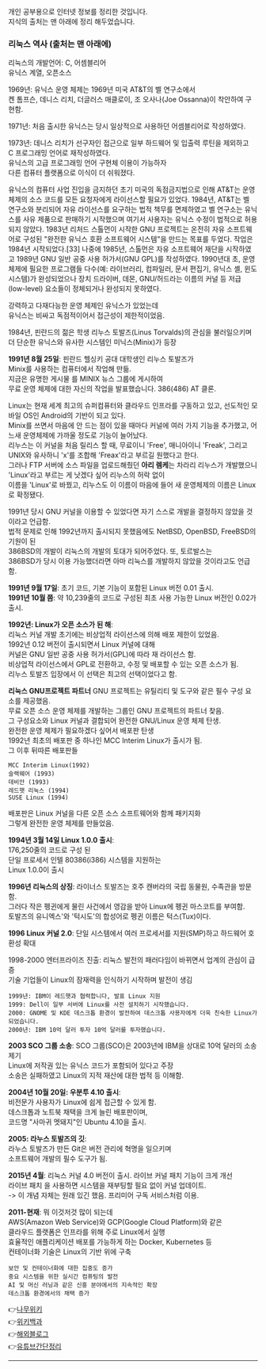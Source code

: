 개인 공부용으로 인터넷 정보를 정리한 것입니다.  
지식의 출처는 맨 아래에 정리 해두었습니다.  
  
### 리눅스 역사 (출처는 맨 아래에)  
  
리눅스의 개발언어: C, 어셈블리어  
유닉스 계열, 오픈소스  

1969년: 유닉스 운영 체제는 1969년 미국 AT&T의 벨 연구소에서  
켄 톰프슨, 데니스 리치, 더글러스 매클로이, 조 오사나(Joe Ossanna)이 착안하여 구현함.  
  
1971년: 처음 출시한 유닉스는 당시 일상적으로 사용하던 어셈블리어로 작성하였다.  
  
1973년: 데니스 리치가 선구자인 접근으로 일부 하드웨어 및 입출력 루틴을 제외하고  
C 프로그래밍 언어로 재작성하였다.  
유닉스의 고급 프로그래밍 언어 구현체 이용이 가능하자  
다른 컴퓨터 플랫폼으로 이식이 더 쉬워졌다.  
  
유닉스의 컴퓨터 사업 진입을 금지하던 초기 미국의 독점금지법으로 인해 AT&T는 운영 체제의 소스 코드를 모든 요청자에게 라이선스할 필요가 있었다. 1984년, AT&T는 벨 연구소와 분리되어 자유 라이선스를 요구하는 법적 책무를 면제하였고 벨 연구소는 유닉스를 사유 제품으로 판매하기 시작했으며 여기서 사용자는 유닉스 수정이 법적으로 허용되지 않았다. 1983년 리처드 스톨먼이 시작한 GNU 프로젝트는 온전히 자유 소프트웨어로 구성된 "완전한 유닉스 호환 소프트웨어 시스템"을 만드는 목표를 두었다. 작업은 1984년 시작되었다.[33] 나중에 1985년, 스톨먼은 자유 소프트웨어 재단을 시작하였고 1989년 GNU 일반 공중 사용 허가서(GNU GPL)를 작성하였다. 1990년대 초, 운영 체제에 필요한 프로그램들 다수(예: 라이브러리, 컴파일러, 문서 편집기, 유닉스 셸, 윈도 시스템)가 완성되었으나 장치 드라이버, 데몬, GNU/허드라는 이름의 커널 등 저급(low-level) 요소들이 정체되거나 완성되지 못하였다.  
  
강력하고 다재다능한 운영 체제인 유닉스가 있었는데  
유닉스는 비싸고 독점적이어서 접근성이 제한적이었음.  
  
1984년, 핀란드의 젊은 학생 리누스 토발즈(Linus Torvalds)의 관심을 불러일으키며  
더 단순한 유닉스와 유사한 시스템인 미닉스(Minix)가 등장  

**1991년 8월 25일**: 핀란드 헬싱키 공대 대학생인 리누스 토발즈가  
Minix를 사용하는 컴퓨터에서 작업해 만듦.  
지금은 유명한 게시물 를 MINIX 뉴스 그룹에 게시하여  
무료 운영 체제에 대한 자신의 작업을 발표했습니다. 386(486) AT 클론.  
  
Linux는 현재 세계 최고의 슈퍼컴퓨터와 클라우드 인프라를 구동하고 있고, 선도적인 모바일 OS인 Android의 기반이 되고 있다.  
Minix를 쓰면서 마음에 안 드는 점이 있을 때마다 커널에 여러 가지 기능을 추가했고, 어느새 운영체제에 가까울 정도로 기능이 늘어났다.  
리누스는 이 커널을 처음 릴리스 할 때, 무료이니 'Free', 매니아이니 'Freak', 그리고 UNIX와 유사하니 'x'를 조합해 'Freax'라고 부르길 원했다고 한다.  
그러나 FTP 서버에 소스 파일을 업로드해줬던 **아리 렘케**는 차라리 리누스가 개발했으니 'Linux'라고 부르는 게 낫겠다 싶어 리누스의 허락 없이  
이름을 'Linux'로 바꿨고, 리누스도 이 이름이 마음에 들어 새 운영체제의 이름은 Linux로 확정됐다.  
  
1991년 당시 GNU 커널을 이용할 수 있었다면 자기 스스로 개발을 결정하지 않았을 것이라고 언급함.  
법적 문제로 인해 1992년까지 출시되지 못했음에도 NetBSD, OpenBSD, FreeBSD의 기원이 된  
386BSD의 개발이 리눅스의 개발의 토대가 되어주었다. 또, 토르발스는  
386BSD가 당시 이용 가능했더라면 아마 리눅스를 개발하지 않았을 것이라고도 언급함.  
  
**1991년 9월 17일**: 초기 코드, 기본 기능이 포함된 Linux 버전 0.01 출시.  
**1991년 10월 쯤**: 약 10,239줄의 코드로 구성된 최초 사용 가능한 Linux 버전인 0.02가 출시.  

**1992년: Linux가 오픈 소스가 된 해**:  
리눅스 커널 개발 초기에는 비상업적 라이선스에 의해 배포 제한이 있었음.  
1992년 0.12 버전이 출시되면서 Linux 커널에 대해  
커널은 GNU 일반 공중 사용 허가서(GPL)에 따라 재 라이선스 함.  
비상업적 라이선스에서 GPL로 전환하고, 수정 및 배포할 수 있는 오픈 소스가 됨.  
리누스 토발즈 입장에서 이 선택은 최고의 선택이었다고 함.  

**리눅스 GNU프로젝트 파트너** 
GNU 프로젝트는 유틸리티 및 도구와 같은 필수 구성 요소를 제공했음.  
무료 오픈 소스 운영 체제를 개발하는 그룹인 GNU 프로젝트의 파트너 찾음.  
그 구성요소와 Linux 커널과 결합되어 완전한 GNU/Linux 운영 체제 탄생.  
완전한 운영 체제가 필요하겠다 싶어서 배포판 탄생  
1992년 최초의 배포판 중 하나인 MCC Interim Linux가 출시가 됨.  
그 이후 뒤따른 배포판들  

```
MCC Interim Linux(1992)  
슬랙웨어 (1993)
데비안 (1993)
레드햇 리눅스 (1994)
SUSE Linux (1994)
```
  
배포판은 Linux 커널을 다른 오픈 소스 소프트웨어와 함께 패키지화  
그렇게 완전한 운영 체제를 만들었음.  

**1994년 3월 14일 Linux 1.0.0 출시**:  
176,250줄의 코드로 구성 된  
단일 프로세서 인텔 80386(i386) 시스템을 지원하는  
Linux 1.0.0이 출시  
  
**1996년 리눅스의 상징**: 라이너스 토발즈는 호주 캔버라의 국립 동물원, 수족관을 방문함.  
그러다 작은 펭귄에게 물린 사건에서 영감을 받아 Linux에 펭귄 마스코트를 부여함.  
토발즈의 유니엑스'와 '턱시도'의 합성어로 펭귄 이름은 턱스(Tux)이다.  

**1996 Linux 커널 2.0**: 단일 시스템에서 여러 프로세서를 지원(SMP)하고 하드웨어 호환성 확대  
  
1998-2000 엔터프라이즈 진출: 리눅스 발전의 패러다임이 바뀌면서 업계의 관심이 급증  
기술 기업들이 Linux의 잠재력을 인식하기 시작하며 발전이 생김  

```
1999년: IBM이 레드햇과 협력합니다, 발표 Linux 지원
1999: Dell이 일부 서버에 Linux를 사전 설치하기 시작했습니다.
2000: GNOME 및 KDE 데스크톱 환경이 발전하여 데스크톱 사용자에게 더욱 친숙한 Linux가 되었습니다.
2000년: IBM 10억 달러 투자 10억 달러를 투자했습니다.
```
  
**2003 SCO 그룹 소송**: 
SCO 그룹(SCO)은 2003년에 IBM을 상대로 10억 달러의 소송 제기  
Linux에 저작권 있는 유닉스 코드가 포함되어 있다고 주장  
소송은 실패하였고 Linux의 지적 재산에 대한 법적 등 이해함.  

**2004년 10월 20일: 우분투 4.10 출시**:  
비전문가 사용자가 Linux에 쉽게 접근할 수 있게 함.  
데스크톱과 노트북 채택을 크게 늘린 배포판이며,  
코드명 "사마귀 멧돼지"인 Ubuntu 4.10을 출시.  
  
**2005: 라누스 토발즈의 깃**:  
라누스 토발즈가 만든 Git은 버전 관리에 혁명을 일으키며  
소프트웨어 개발의 필수 도구가 됨.  

**2015년 4월**: 리눅스 커널 4.0 버전이 출시. 라이브 커널 패치 기능이 크게 개선  
 라이브 패치 을 사용하면 시스템을 재부팅할 필요 없이 커널 업데이트.  
 -> 이 개념 자체는 원래 있긴 했음. 프리미어 구독 서비스처럼 이용.  

**2011-현재**: 뭐 이것저것 많이 되는데  
AWS(Amazon Web Service)와 GCP(Google Cloud Platform)와 같은  
클라우드 플랫폼은 인프라를 위해 주로 Linux에서 실행  
효율적인 애플리케이션 배포를 가능하게 하는 Docker, Kubernetes 등  
컨테이너화 기술은 Linux의 기반 위에 구축  

```
보안 및 컨테이너화에 대한 집중도 증가
중요 시스템을 위한 실시간 컴퓨팅의 발전
AI 및 머신 러닝과 같은 신흥 분야에서의 지속적인 확장
데스크톱 환경에서의 채택 증가
```


  
👉[나무위키](https://namu.wiki/w/Linux#toc)  
👉[위키백과](https://ko.wikipedia.org/wiki/%EB%A6%AC%EB%88%85%EC%8A%A4)  
👉[해외블로그](https://tuxcare.com/ko/blog/linux-evolution-a-comprehensive-timeline/)  
👉[유튜브간단정리](https://www.youtube.com/watch?v=rrB13utjYV4&t=18s)  
  
***

